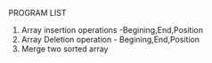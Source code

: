     
PROGRAM LIST

1.  Array insertion operations -Begining,End,Position 
2.  Array Deletion operation - Begining,End,Position
3.  Merge two sorted array
